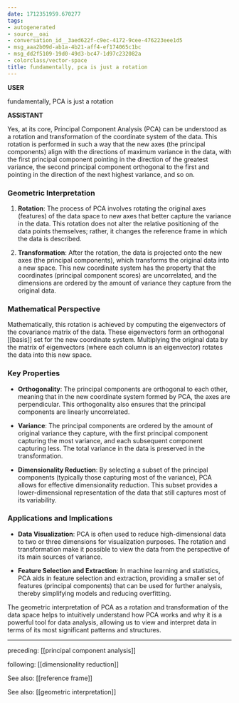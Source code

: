 ```yaml
---
date: 1712351959.670277
tags:
- autogenerated
- source__oai
- conversation_id__3aed622f-c9ec-4172-9cee-476223eee1d5
- msg_aaa2b09d-ab1a-4b21-aff4-ef174065c1bc
- msg_dd2f5109-19d0-49d3-bc47-1d97c232082a
- colorclass/vector-space
title: fundamentally, pca is just a rotation
---
```


**USER**

fundamentally, PCA is just a rotation


**ASSISTANT**

Yes, at its core, Principal Component Analysis (PCA) can be understood as a rotation and transformation of the coordinate system of the data. This rotation is performed in such a way that the new axes (the principal components) align with the directions of maximum variance in the data, with the first principal component pointing in the direction of the greatest variance, the second principal component orthogonal to the first and pointing in the direction of the next highest variance, and so on.

### Geometric Interpretation

1. **Rotation**: The process of PCA involves rotating the original axes (features) of the data space to new axes that better capture the variance in the data. This rotation does not alter the relative positioning of the data points themselves; rather, it changes the reference frame in which the data is described.

2. **Transformation**: After the rotation, the data is projected onto the new axes (the principal components), which transforms the original data into a new space. This new coordinate system has the property that the coordinates (principal component scores) are uncorrelated, and the dimensions are ordered by the amount of variance they capture from the original data.

### Mathematical Perspective

Mathematically, this rotation is achieved by computing the eigenvectors of the covariance matrix of the data. These eigenvectors form an orthogonal [[basis]] set for the new coordinate system. Multiplying the original data by the matrix of eigenvectors (where each column is an eigenvector) rotates the data into this new space.

### Key Properties

- **Orthogonality**: The principal components are orthogonal to each other, meaning that in the new coordinate system formed by PCA, the axes are perpendicular. This orthogonality also ensures that the principal components are linearly uncorrelated.

- **Variance**: The principal components are ordered by the amount of original variance they capture, with the first principal component capturing the most variance, and each subsequent component capturing less. The total variance in the data is preserved in the transformation.

- **Dimensionality Reduction**: By selecting a subset of the principal components (typically those capturing most of the variance), PCA allows for effective dimensionality reduction. This subset provides a lower-dimensional representation of the data that still captures most of its variability.

### Applications and Implications

- **Data Visualization**: PCA is often used to reduce high-dimensional data to two or three dimensions for visualization purposes. The rotation and transformation make it possible to view the data from the perspective of its main sources of variance.

- **Feature Selection and Extraction**: In machine learning and statistics, PCA aids in feature selection and extraction, providing a smaller set of features (principal components) that can be used for further analysis, thereby simplifying models and reducing overfitting.

The geometric interpretation of PCA as a rotation and transformation of the data space helps to intuitively understand how PCA works and why it is a powerful tool for data analysis, allowing us to view and interpret data in terms of its most significant patterns and structures.


---

preceding: [[principal component analysis]]  


following: [[dimensionality reduction]]

See also: [[reference frame]]


See also: [[geometric interpretation]]